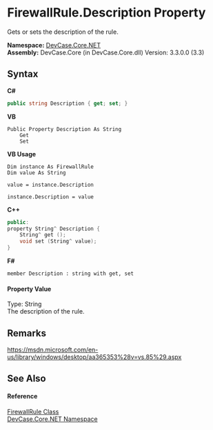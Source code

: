 # FirewallRule.Description Property 
 

Gets or sets the description of the rule.

**Namespace:**&nbsp;<a href="N_DevCase_Core_NET">DevCase.Core.NET</a><br />**Assembly:**&nbsp;DevCase.Core (in DevCase.Core.dll) Version: 3.3.0.0 (3.3)

## Syntax

**C#**<br />
``` C#
public string Description { get; set; }
```

**VB**<br />
``` VB
Public Property Description As String
	Get
	Set
```

**VB Usage**<br />
``` VB Usage
Dim instance As FirewallRule
Dim value As String

value = instance.Description

instance.Description = value
```

**C++**<br />
``` C++
public:
property String^ Description {
	String^ get ();
	void set (String^ value);
}
```

**F#**<br />
``` F#
member Description : string with get, set

```


#### Property Value
Type: String<br />The description of the rule.

## Remarks
<a href="https://msdn.microsoft.com/en-us/library/windows/desktop/aa365353%28v=vs.85%29.aspx" target="_blank">https://msdn.microsoft.com/en-us/library/windows/desktop/aa365353%28v=vs.85%29.aspx</a>

## See Also


#### Reference
<a href="T_DevCase_Core_NET_FirewallRule">FirewallRule Class</a><br /><a href="N_DevCase_Core_NET">DevCase.Core.NET Namespace</a><br />